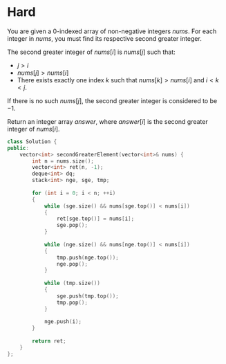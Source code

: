# Hard

You are given a 0-indexed array of non-negative integers $nums$. For each integer in $nums$, you must find its respective second greater integer.

The second greater integer of $nums[i]$ is $nums[j]$ such that:

- $j > i$
- $nums[j] > nums[i]$
- There exists exactly one index $k$ such that $nums[k] > nums[i]$ and $i < k < j$.

If there is no such $nums[j]$, the second greater integer is considered to be $-1$.

Return an integer array $answer$, where $answer[i]$ is the second greater integer of $nums[i]$.

```cpp
class Solution {
public:
    vector<int> secondGreaterElement(vector<int>& nums) {
        int n = nums.size();
        vector<int> ret(n, -1);
        deque<int> dq;
        stack<int> nge, sge, tmp;
        
        for (int i = 0; i < n; ++i)
        {
            while (sge.size() && nums[sge.top()] < nums[i])
            {
                ret[sge.top()] = nums[i];
                sge.pop();
            }
            
            while (nge.size() && nums[nge.top()] < nums[i])
            {
                tmp.push(nge.top());
                nge.pop();
            }
            
            while (tmp.size())
            {
                sge.push(tmp.top());
                tmp.pop();
            }
            
            nge.push(i);
        }
        
        return ret;
    }
};
```
